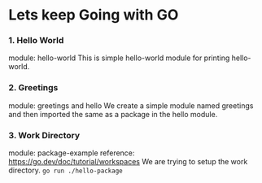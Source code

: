# Lets keep Going with GO

### 1. Hello World
module: hello-world
This is simple hello-world module for printing hello-world.

### 2. Greetings
module: greetings and hello
We create a simple module named greetings and then imported the same as a package in the hello module.

### 3. Work Directory
module: package-example
reference: https://go.dev/doc/tutorial/workspaces
We are trying to setup the work directory.
```go run ./hello-package```